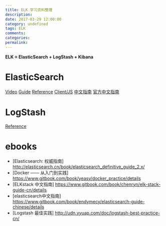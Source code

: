 ```yaml
---
title: ELK 学习资料整理
description:
date: 2017-03-29 12:00:00
category: undefined
tags: ELK
comments:
categories:
permalink:
---
```



**ELK = ElasticSearch + LogStash + Kibana**

# ElasticSearch
[Video](https://www.elastic.co/webinars/getting-started-elasticsearch?baymax=rtp&elektra=docs&iesrc=ctr)
[Guide](https://www.elastic.co/guide/en/elasticsearch/guide/current/index.html)
[Reference](https://www.elastic.co/guide/en/elasticsearch/reference/current/index.html)
[Client/JS](https://www.elastic.co/guide/en/elasticsearch/client/javascript-api/current/quick-start.html)
[中文指南](https://github.com/looly/elasticsearch-definitive-guide-cn)
[官方中文指南](http://elasticsearch.cn/book/elasticsearch_definitive_guide_2.x/)


# LogStash
[Reference](https://www.elastic.co/guide/en/logstash/current/index.html)

# ebooks
- [Elasticsearch: 权威指南] http://elasticsearch.cn/book/elasticsearch_definitive_guide_2.x/
- [Docker —— 从入门到实践] https://www.gitbook.com/book/yeasy/docker_practice/details
- [ELKstack 中文指南] https://www.gitbook.com/book/chenryn/elk-stack-guide-cn/details
- [elasticsearch中文指南] https://www.gitbook.com/book/endymecy/elasticsearch-guide-chinese/details
- [Logstash 最佳实践] http://udn.yyuap.com/doc/logstash-best-practice-cn/


